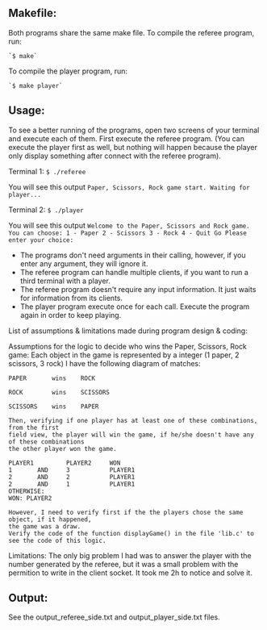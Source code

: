 Makefile:
---------
Both programs share the same make file.
To compile the referee program, run:

	`$ make`

To compile the player program, run:

	`$ make player`

Usage: 
---------
To see a better running of the programs, open two screens of your terminal and execute each of them.
First execute the referee program. (You can execute the player first as well, but nothing will happen
because the player only display something after connect with the referee program).

Terminal 1:
	`$ ./referee`

You will see this output
	`Paper, Scissors, Rock game start.
	Waiting for player...`

Terminal 2:
	`$ ./player`

You will see this output
	`Welcome to the Paper, Scissors and Rock game.
	You can choose:
	1 - Paper
	2 - Scissors
	3 - Rock
	4 - Quit
	Go
	Please enter your choice:`

- The programs don't need arguments in their calling, however, if you enter any argument, they will ignore it.
- The referee program can handle multiple clients, if you want to run a third terminal with a player.
- The referee program doesn't require any input information. It just waits for information from its clients.
- The player program execute once for each call. Execute the program again in order to keep playing. 


List of assumptions & limitations made during program design & coding:

Assumptions for the logic to decide who wins the Paper, Scissors, Rock game:
	Each object in the game is represented by a integer (1 paper, 2 scissors, 3 rock)
	I have the following diagram of matches:

				
	PAPER    	wins  	ROCK
				
	ROCK     	wins  	SCISSORS 
				
	SCISSORS 	wins 	PAPER

	Then, verifying if one player has at least one of these combinations, from the first
	field view, the player will win the game, if he/she doesn't have any of these combinations
	the other player won the game.

	PLAYER1			PLAYER2		WON
	1 		AND 	3 			PLAYER1
	2 		AND 	2			PLAYER1
	2 		AND 	1			PLAYER1
	OTHERWISE:
	WON: PLAYER2

	However, I need to verify first if the the players chose the same object, if it happened,
	the game was a draw.
	Verify the code of the function displayGame() in the file 'lib.c' to see the code of this logic.

Limitations:
	The only big problem I had was to answer the player with the number generated by the referee, but
	it was a small problem with the permition to write in the client socket. It took me 2h to notice and
	solve it.

Output:
---------
See the output_referee_side.txt and output_player_side.txt files.


					



